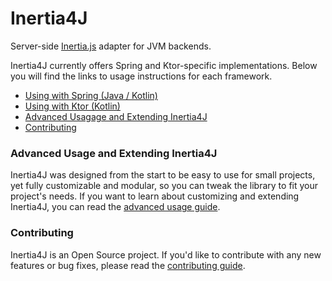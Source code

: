 # Inertia4J 

Server-side [Inertia.js](https://inertiajs.com/) adapter for JVM backends.

Inertia4J currently offers Spring and Ktor-specific implementations. Below you will find the links to usage instructions for each framework.

* [Using with Spring (Java / Kotlin)](/inertia4j.spring/README.md)
* [Using with Ktor (Kotlin)](/inertia4j.ktor/README.md)
* [Advanced Usagage and Extending Inertia4J](#advanced-usage-and-extending-inertia4j)
* [Contributing](#contributing)

### Advanced Usage and Extending Inertia4J

Inertia4J was designed from the start to be easy to use for small projects, yet fully customizable and modular, so you can tweak the library to fit your project's needs. If you want to learn about customizing and extending Inertia4J, you
can read the [advanced usage guide](https://github.com/Inertia4J/inertia4j/tree/main/docs/advanced.md).

### Contributing

Inertia4J is an Open Source project. If you'd like to contribute with any new features or bug fixes, please read the
[contributing guide](https://github.com/Inertia4J/inertia4j/blob/main/CONTRIBUTING.md).
